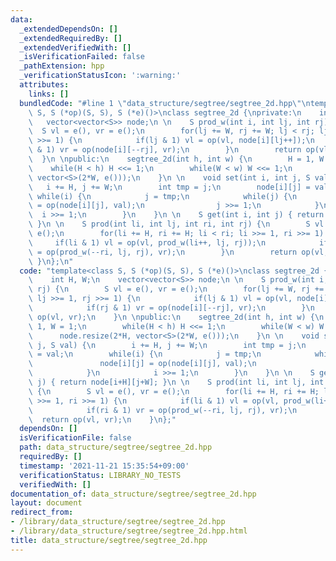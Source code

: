 ```yaml
---
data:
  _extendedDependsOn: []
  _extendedRequiredBy: []
  _extendedVerifiedWith: []
  _isVerificationFailed: false
  _pathExtension: hpp
  _verificationStatusIcon: ':warning:'
  attributes:
    links: []
  bundledCode: "#line 1 \"data_structure/segtree/segtree_2d.hpp\"\ntemplate<class\
    \ S, S (*op)(S, S), S (*e)()>\nclass segtree_2d {\nprivate:\n    int H, W;\n \
    \   vector<vector<S>> node;\n \n    S prod_w(int i, int lj, int rj) {\n      \
    \  S vl = e(), vr = e();\n        for(lj += W, rj += W; lj < rj; lj >>= 1, rj\
    \ >>= 1) {\n            if(lj & 1) vl = op(vl, node[i][lj++]);\n            if(rj\
    \ & 1) vr = op(node[i][--rj], vr);\n        }\n        return op(vl, vr);\n  \
    \  }\n \npublic:\n    segtree_2d(int h, int w) {\n        H = 1, W = 1;\n    \
    \    while(H < h) H <<= 1;\n        while(W < w) W <<= 1;\n        node.resize(2*H,\
    \ vector<S>(2*W, e()));\n    }\n \n    void set(int i, int j, S val) {\n     \
    \   i += H, j += W;\n        int tmp = j;\n        node[i][j] = val;\n       \
    \ while(i) {\n            j = tmp;\n            while(j) {\n                node[i][j]\
    \ = op(node[i][j], val);\n                j >>= 1;\n            }\n          \
    \  i >>= 1;\n        }\n    }\n \n    S get(int i, int j) { return node[i+H][j+W];\
    \ }\n \n    S prod(int li, int lj, int ri, int rj) {\n        S vl = e(), vr =\
    \ e();\n        for(li += H, ri += H; li < ri; li >>= 1, ri >>= 1) {\n       \
    \     if(li & 1) vl = op(vl, prod_w(li++, lj, rj));\n            if(ri & 1) vr\
    \ = op(prod_w(--ri, lj, rj), vr);\n        }\n        return op(vl, vr);\n   \
    \ }\n};\n"
  code: "template<class S, S (*op)(S, S), S (*e)()>\nclass segtree_2d {\nprivate:\n\
    \    int H, W;\n    vector<vector<S>> node;\n \n    S prod_w(int i, int lj, int\
    \ rj) {\n        S vl = e(), vr = e();\n        for(lj += W, rj += W; lj < rj;\
    \ lj >>= 1, rj >>= 1) {\n            if(lj & 1) vl = op(vl, node[i][lj++]);\n\
    \            if(rj & 1) vr = op(node[i][--rj], vr);\n        }\n        return\
    \ op(vl, vr);\n    }\n \npublic:\n    segtree_2d(int h, int w) {\n        H =\
    \ 1, W = 1;\n        while(H < h) H <<= 1;\n        while(W < w) W <<= 1;\n  \
    \      node.resize(2*H, vector<S>(2*W, e()));\n    }\n \n    void set(int i, int\
    \ j, S val) {\n        i += H, j += W;\n        int tmp = j;\n        node[i][j]\
    \ = val;\n        while(i) {\n            j = tmp;\n            while(j) {\n \
    \               node[i][j] = op(node[i][j], val);\n                j >>= 1;\n\
    \            }\n            i >>= 1;\n        }\n    }\n \n    S get(int i, int\
    \ j) { return node[i+H][j+W]; }\n \n    S prod(int li, int lj, int ri, int rj)\
    \ {\n        S vl = e(), vr = e();\n        for(li += H, ri += H; li < ri; li\
    \ >>= 1, ri >>= 1) {\n            if(li & 1) vl = op(vl, prod_w(li++, lj, rj));\n\
    \            if(ri & 1) vr = op(prod_w(--ri, lj, rj), vr);\n        }\n      \
    \  return op(vl, vr);\n    }\n};"
  dependsOn: []
  isVerificationFile: false
  path: data_structure/segtree/segtree_2d.hpp
  requiredBy: []
  timestamp: '2021-11-21 15:35:54+09:00'
  verificationStatus: LIBRARY_NO_TESTS
  verifiedWith: []
documentation_of: data_structure/segtree/segtree_2d.hpp
layout: document
redirect_from:
- /library/data_structure/segtree/segtree_2d.hpp
- /library/data_structure/segtree/segtree_2d.hpp.html
title: data_structure/segtree/segtree_2d.hpp
---
```

